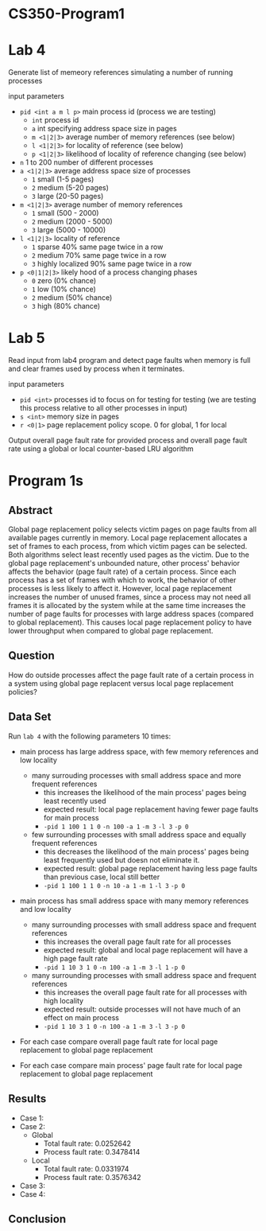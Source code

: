 # CS350-Program1

# Lab 4
Generate list of memeory references simulating a number of running processes

input parameters
- `pid <int a m l p>` main process id (process we are testing)
    - `int` process id
    - `a` int specifying address space size in pages
    - `m <1|2|3>` average number of memory references (see below)
    - `l <1|2|3>` for locality of reference (see below)
    - `p <1|2|3>` likelihood of locality of reference changing (see below)
- `n` 1 to 200 number of different processes
- `a <1|2|3>` average address space size of processes
    - `1` small (1-5 pages)
    - `2` medium (5-20 pages)
    - `3` large (20-50 pages)
- `m <1|2|3>` average number of memory references
    - `1` small (500 - 2000)
    - `2` medium (2000 - 5000)
    - `3` large (5000 - 10000)
- `l <1|2|3>` locality of reference
    - `1` sparse 40% same page twice in a row
    - `2` medium 70% same page twice in a row
    - `3` highly localized 90% same page twice in a row
- `p <0|1|2|3>` likely hood of a process changing phases
    - `0` zero (0% chance)
    - `1` low (10% chance)
    - `2` medium (50% chance)
    - `3` high (80% chance)

# Lab 5
Read input from lab4 program and detect page faults when memory is full
and clear frames used by process when it terminates.

input parameters
- `pid <int>` processes id to focus on for testing for testing (we are testing this process relative to all other processes in input)
- `s <int>` memory size in pages
- `r <0|1>` page replacement policy scope. 0 for global, 1 for local

Output overall page fault rate for provided process and overall page fault rate using a global or local counter-based LRU algorithm

# Program 1s
## Abstract
Global page replacement policy selects victim pages on page faults from all available
pages currently in memory. Local page replacement allocates a set of frames to each
process, from which victim pages can be selected. Both algorithms select least recently
used pages as the victim. Due to the global page replacement's unbounded nature,
other process' behavior affects the behavior (page fault rate) of a certain process.
Since each process has a set of frames with which to work, the behavior of other processes
is less likely to affect it. However, local page replacement increases the number
of unused frames, since a process may not need all frames it is allocated by the 
system while at the same time increases the number of page faults for processes with
large address spaces (compared to global replacement). This causes local page replacement
policy to have lower throughput when compared to global page replacement.

## Question
How do outside processes affect the page fault rate of a certain process in a 
system using global page replacent versus local page replacement policies?

## Data Set
Run `lab 4` with the following parameters 10 times:
- main process has large address space, with few memory references and low locality
    - many surrouding processes with small address space and more frequent references
        - this increases the likelihood of the main process' pages being least recently used
        - expected result: local page replacement having fewer page faults for main process
        - `-pid 1 100 1 1 0` `-n 100` `-a 1` `-m 3` `-l 3` `-p 0`
    - few surrounding processes with small address space and equally frequent references
        - this decreases the likelihood of the main process' pages being least frequently used but doesn not eliminate it. 
        - expected result: global page replacement having less page faults than previous case, local still better
        - `-pid 1 100 1 1 0` `-n 10` `-a 1` `-m 1` `-l 3` `-p 0`
- main process has small address space with many memory references and low locality
    - many surrounding processes with small address space and frequent references
        - this increases the overall page fault rate for all processes
        - expected result: global and local page replacement will have a high page fault rate
        - `-pid 1 10 3 1 0` `-n 100` `-a 1` `-m 3` `-l 1` `-p 0`
    - many surrounding processes with small address space and frequent references
        - this increases the overall page fault rate for all processes with high locality
        - expected result: outside processes will not have much of an effect on main process
        - `-pid 1 10 3 1 0` `-n 100` `-a 1` `-m 3` `-l 3` `-p 0`

- For each case compare overall page fault rate for local page replacement to global page replacement
- For each case compare main process' page fault rate for local page replacement to global page replacement 

## Results

- Case 1:
- Case 2:
    - Global
        - Total fault rate: 0.0252642
        - Process fault rate: 0.3478414
    - Local
        - Total fault rate: 0.0331974
        - Process fault rate: 0.3576342
- Case 3:
- Case 4: 

## Conclusion

